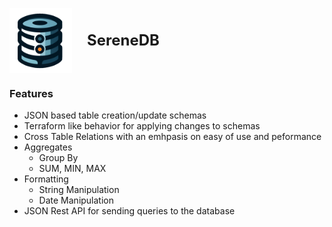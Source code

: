 <p align="left">
  <img src="pngs/serenedb.png" width="100" alt="Serene DB Logo" style="vertical-align: middle;">
  <span style="display: inline-block; vertical-align: middle; margin-left: 20px; font-size: 24px; font-weight: bold;">SereneDB</span>
</p>

### Features
- JSON based table creation/update schemas
- Terraform like behavior for applying changes to schemas
- Cross Table Relations with an emhpasis on easy of use and peformance
- Aggregates
    - Group By
    - SUM, MIN, MAX
- Formatting
    - String Manipulation
    - Date Manipulation
- JSON Rest API for sending queries to the database

